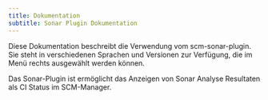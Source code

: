 ```yaml
---
title: Dokumentation
subtitle: Sonar Plugin Dokumentation
---
```

Diese Dokumentation beschreibt die Verwendung vom scm-sonar-plugin. Sie steht in verschiedenen Sprachen und Versionen zur Verfügung, die im Menü rechts ausgewählt werden können.

Das Sonar-Plugin ist ermöglicht das Anzeigen von Sonar Analyse Resultaten als CI Status im SCM-Manager.
